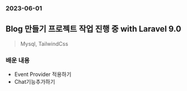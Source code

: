 ### 2023-06-01

## Blog 만들기 프로젝트 작업 진행 중 with Laravel 9.0
> Mysql, TailwindCss

### 배운 내용
- Event Provider 적용하기
- Chat기능추가하기

